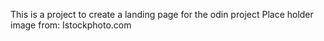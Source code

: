 This is a project to create a landing page for the odin project
Place holder image from: Istockphoto.com
